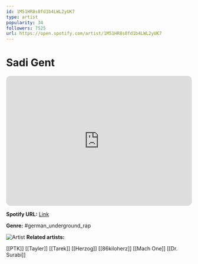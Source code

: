 ```yaml
---
id: 1M51HR8s0fd1b4LWL2yUK7
type: artist
popularity: 34
followers: 7525
url: https://open.spotify.com/artist/1M51HR8s0fd1b4LWL2yUK7
---
```

# Sadi Gent

<iframe style="border-radius:12px" src="https://open.spotify.com/embed/artist/1M51HR8s0fd1b4LWL2yUK7" width="100%" height="352" frameBorder="0" allowfullscreen="" allow="autoplay; clipboard-write; encrypted-media; fullscreen; picture-in-picture" loading="lazy"></iframe>

**Spotify URL:** [Link](https://open.spotify.com/artist/1M51HR8s0fd1b4LWL2yUK7)

**Genre:**  #german_underground_rap

![Artist](https://i.scdn.co/image/ab6761610000e5eb7162bee6c47d8c3d78065446)
**Related artists:**

[[PTK]]
[[Tayler]]
[[Tarek]]
[[Herzog]]
[[86kiloherz]]
[[Mach One]]
[[Dr. Surabi]]
